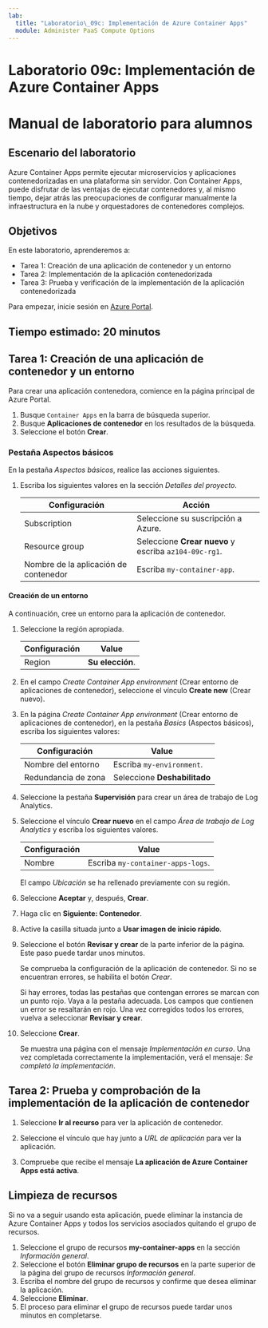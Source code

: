 ```yaml
---
lab:
  title: "Laboratorio\_09c: Implementación de Azure Container Apps"
  module: Administer PaaS Compute Options
---
```


# Laboratorio 09c: Implementación de Azure Container Apps
# Manual de laboratorio para alumnos

## Escenario del laboratorio
Azure Container Apps permite ejecutar microservicios y aplicaciones contenedorizadas en una plataforma sin servidor. Con Container Apps, puede disfrutar de las ventajas de ejecutar contenedores y, al mismo tiempo, dejar atrás las preocupaciones de configurar manualmente la infraestructura en la nube y orquestadores de contenedores complejos.

## Objetivos

En este laboratorio, aprenderemos a:
- Tarea 1: Creación de una aplicación de contenedor y un entorno
- Tarea 2: Implementación de la aplicación contenedorizada
- Tarea 3: Prueba y verificación de la implementación de la aplicación contenedorizada

Para empezar, inicie sesión en [Azure Portal](https://portal.azure.com).

## Tiempo estimado: 20 minutos

## Tarea 1: Creación de una aplicación de contenedor y un entorno

Para crear una aplicación contenedora, comience en la página principal de Azure Portal.

1. Busque `Container Apps` en la barra de búsqueda superior.
1. Busque **Aplicaciones de contenedor** en los resultados de la búsqueda.
1. Seleccione el botón **Crear**.

### Pestaña Aspectos básicos

En la pestaña *Aspectos básicos*, realice las acciones siguientes.

1. Escriba los siguientes valores en la sección *Detalles del proyecto*.

    | Configuración | Acción |
    |---|---|
    | Subscription | Seleccione su suscripción a Azure. |
    | Resource group | Seleccione **Crear nuevo** y escriba `az104-09c-rg1`. |
    | Nombre de la aplicación de contenedor |  Escriba `my-container-app`. |

#### Creación de un entorno

A continuación, cree un entorno para la aplicación de contenedor.

1. Seleccione la región apropiada.

    | Configuración | Value |
    |--|--|
    | Region | **Su elección**. |

1. En el campo *Create Container App environment* (Crear entorno de aplicaciones de contenedor), seleccione el vínculo **Create new** (Crear nuevo).
1. En la página *Create Container App environment* (Crear entorno de aplicaciones de contenedor), en la pestaña *Basics* (Aspectos básicos), escriba los siguientes valores:

    | Configuración | Value |
    |--|--|
    | Nombre del entorno | Escriba `my-environment`. |
    | Redundancia de zona | Seleccione **Deshabilitado** |

1. Seleccione la pestaña **Supervisión** para crear un área de trabajo de Log Analytics.
1. Seleccione el vínculo **Crear nuevo** en el campo *Área de trabajo de Log Analytics* y escriba los siguientes valores.

    | Configuración | Value |
    |--|--|
    | Nombre | Escriba `my-container-apps-logs`. |
  
    El campo *Ubicación* se ha rellenado previamente con su región.

1. Seleccione **Aceptar** y, después, **Crear**. 

1. Haga clic en **Siguiente: Contenedor**.

1. Active la casilla situada junto a **Usar imagen de inicio rápido**.

1. Seleccione el botón **Revisar y crear** de la parte inferior de la página. Este paso puede tardar unos minutos. 

    Se comprueba la configuración de la aplicación de contenedor. Si no se encuentran errores, se habilita el botón *Crear*.  

    Si hay errores, todas las pestañas que contengan errores se marcan con un punto rojo.  Vaya a la pestaña adecuada. Los campos que contienen un error se resaltarán en rojo.  Una vez corregidos todos los errores, vuelva a seleccionar **Revisar y crear**.

1. Seleccione **Crear**.

    Se muestra una página con el mensaje *Implementación en curso*.  Una vez completada correctamente la implementación, verá el mensaje: *Se completó la implementación*.
   
## Tarea 2: Prueba y comprobación de la implementación de la aplicación de contenedor

1. Seleccione **Ir al recurso** para ver la aplicación de contenedor.

1. Seleccione el vínculo que hay junto a *URL de aplicación* para ver la aplicación.

1. Compruebe que recibe el mensaje **La aplicación de Azure Container Apps está activa**.

## Limpieza de recursos

Si no va a seguir usando esta aplicación, puede eliminar la instancia de Azure Container Apps y todos los servicios asociados quitando el grupo de recursos.

1. Seleccione el grupo de recursos **my-container-apps** en la sección *Información general*.
1. Seleccione el botón **Eliminar grupo de recursos** en la parte superior de la página del grupo de recursos *Información general*.
1. Escriba el nombre del grupo de recursos y confirme que desea eliminar la aplicación. 
1. Seleccione **Eliminar**.
1. El proceso para eliminar el grupo de recursos puede tardar unos minutos en completarse.
